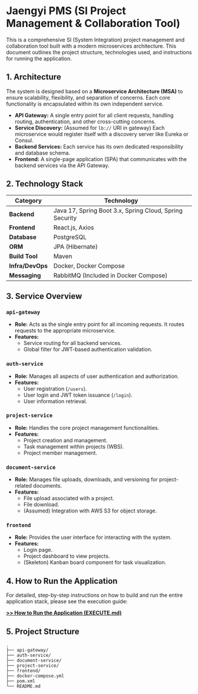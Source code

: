 # Jaengyi PMS (SI Project Management & Collaboration Tool)

This is a comprehensive SI (System Integration) project management and collaboration tool built with a modern microservices architecture. This document outlines the project structure, technologies used, and instructions for running the application.

## 1. Architecture

The system is designed based on a **Microservice Architecture (MSA)** to ensure scalability, flexibility, and separation of concerns. Each core functionality is encapsulated within its own independent service.

-   **API Gateway:** A single entry point for all client requests, handling routing, authentication, and other cross-cutting concerns.
-   **Service Discovery:** (Assumed for `lb://` URI in gateway) Each microservice would register itself with a discovery server like Eureka or Consul.
-   **Backend Services:** Each service has its own dedicated responsibility and database schema.
-   **Frontend:** A single-page application (SPA) that communicates with the backend services via the API Gateway.

## 2. Technology Stack

| Category      | Technology                                               |
|---------------|----------------------------------------------------------|
| **Backend**   | Java 17, Spring Boot 3.x, Spring Cloud, Spring Security  |
| **Frontend**  | React.js, Axios                                          |
| **Database**  | PostgreSQL                                               |
| **ORM**       | JPA (Hibernate)                                          |
| **Build Tool**| Maven                                                    |
| **Infra/DevOps**| Docker, Docker Compose                                   |
| **Messaging** | RabbitMQ (Included in Docker Compose)                    |

## 3. Service Overview

### `api-gateway`
-   **Role:** Acts as the single entry point for all incoming requests. It routes requests to the appropriate microservice.
-   **Features:**
    -   Service routing for all backend services.
    -   Global filter for JWT-based authentication validation.

### `auth-service`
-   **Role:** Manages all aspects of user authentication and authorization.
-   **Features:**
    -   User registration (`/users`).
    -   User login and JWT token issuance (`/login`).
    -   User information retrieval.

### `project-service`
-   **Role:** Handles the core project management functionalities.
-   **Features:**
    -   Project creation and management.
    -   Task management within projects (WBS).
    -   Project member management.

### `document-service`
-   **Role:** Manages file uploads, downloads, and versioning for project-related documents.
-   **Features:**
    -   File upload associated with a project.
    -   File download.
    -   (Assumed) Integration with AWS S3 for object storage.

### `frontend`
-   **Role:** Provides the user interface for interacting with the system.
-   **Features:**
    -   Login page.
    -   Project dashboard to view projects.
    -   (Skeleton) Kanban board component for task visualization.

## 4. How to Run the Application

For detailed, step-by-step instructions on how to build and run the entire application stack, please see the execution guide:

**[>> How to Run the Application (EXECUTE.md)](EXECUTE.md)**


## 5. Project Structure

```
.
├── api-gateway/
├── auth-service/
├── document-service/
├── project-service/
├── frontend/
├── docker-compose.yml
├── pom.xml
└── README.md
```
